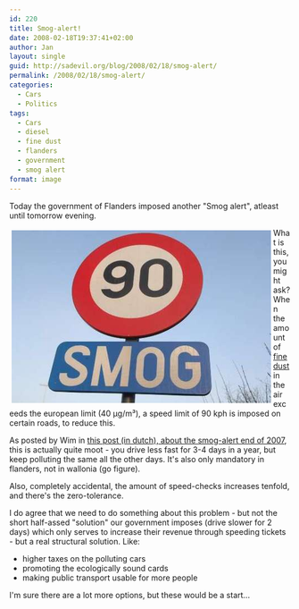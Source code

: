 ```yaml
---
id: 220
title: Smog-alert!
date: 2008-02-18T19:37:41+02:00
author: Jan
layout: single
guid: http://sadevil.org/blog/2008/02/18/smog-alert/
permalink: /2008/02/18/smog-alert/
categories:
  - Cars
  - Politics
tags:
  - Cars
  - diesel
  - fine dust
  - flanders
  - government
  - smog alert
format: image
---
```

Today the government of Flanders imposed another "Smog alert", atleast until tomorrow evening.

<p align="justify">
  <img style="float: left; margin: 4px;" src="/assets/images/2008/02/large_220795.jpg" alt="Smog!" />
</p>

What is this, you might ask?When the amount of <a href="http://en.wikipedia.org/wiki/Particulate" target="_blank">fine dust</a> in the air exceeds the european limit (40 µg/m³), a speed limit of 90 kph is imposed on certain roads, to reduce this.

As posted by Wim in <a href="http://www.wimblog.be/smogalarm/" target="_blank">this post (in dutch), about the smog-alert end of 2007</a>, this is actually quite moot - you drive less fast for 3-4 days in a year, but keep polluting the same all the other days. It's also only mandatory in flanders, not in wallonia (go figure).

Also, completely accidental, the amount of speed-checks increases tenfold, and there's the zero-tolerance.

I do agree that we need to do something about this problem - but not the short half-assed "solution" our government imposes (drive slower for 2 days) which only serves to increase their revenue through speeding tickets - but a real structural solution. Like:

  * higher taxes on the polluting cars
  * promoting the ecologically sound cards
  * making public transport usable for more people

I'm sure there are a lot more options, but these would be a start...